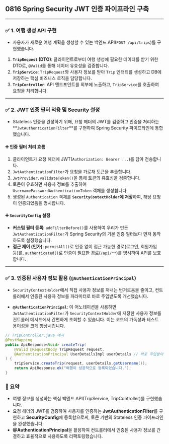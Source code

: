 ## 0816 Spring Security JWT 인증 파이프라인 구축

---

### ✅ 1. 여행 생성 API 구현

*   사용자가 새로운 여행 계획을 생성할 수 있는 백엔드 API(`POST /api/trips`)를 구현했습니다.

1.  **`TripRequest` (DTO)**: 클라이언트로부터 여행 생성에 필요한 데이터를 받기 위한 DTO로, `@Valid`를 통해 데이터 유효성을 검증합니다.
2.  **`TripService`**: `TripRequest`와 사용자 정보를 받아 `Trip` 엔터티를 생성하고 DB에 저장하는 핵심 비즈니스 로직을 담당합니다.
3.  **`TripController`**: API 엔드포인트를 외부에 노출하고, `TripService`를 호출하여 요청을 처리합니다.

---

### ✅ 2. JWT 인증 필터 적용 및 Security 설정

*   Stateless 인증을 완성하기 위해, 요청 헤더의 JWT를 검증하고 인증을 처리하는 **`JwtAuthenticationFilter`**를 구현하여 Spring Security 파이프라인에 통합했습니다.

#### ➕ 인증 필터 처리 흐름

1.  클라이언트가 요청 헤더에 JWT(`Authorization: Bearer ...`)를 담아 전송합니다.
2.  `JwtAuthenticationFilter`가 요청을 가로채 토큰을 추출합니다.
3.  `JwtProvider.validateToken()`을 통해 토큰의 유효성을 검증합니다.
4.  토큰이 유효하면 사용자 정보를 추출하여 `UsernamePasswordAuthenticationToken` 객체를 생성합니다.
5.  생성된 `Authentication` 객체를 **`SecurityContextHolder`에 저장**하여, 해당 요청이 인증되었음을 명시합니다.

#### ➕ `SecurityConfig` 설정

*   **커스텀 필터 등록**: `addFilterBefore()`를 사용하여 우리가 만든 `JwtAuthenticationFilter`가 Spring Security의 기본 인증 필터보다 먼저 동작하도록 설정했습니다.
*   **접근 제어 (인가)**: `permitAll()`로 인증 없이 접근 가능한 경로(로그인, 회원가입 등)를, `authenticated()`로 인증이 필요한 경로(`/api/**`)를 명시하여 API를 보호합니다.

---

### ✅ 3. 인증된 사용자 정보 활용 (`@AuthenticationPrincipal`)

*   `SecurityContextHolder`에서 직접 사용자 정보를 꺼내는 번거로움을 줄이고, 컨트롤러에서 인증된 사용자 정보를 파라미터로 바로 주입받도록 개선했습니다.

*   **`@AuthenticationPrincipal`**: 이 어노테이션을 사용하면 `JwtAuthenticationFilter`가 `SecurityContextHolder`에 저장한 사용자 정보를 컨트롤러 메서드에서 간편하게 조회할 수 있습니다. 이는 코드의 가독성과 테스트 용이성을 크게 향상시킵니다.

```java
// TripController.java 예시
@PostMapping
public ApiResponse<Void> createTrip(
    @Valid @RequestBody TripRequest request,
    @AuthenticationPrincipal UserDetailsImpl userDetails // 바로 주입받아 사용
) {
    tripService.createTrip(request, userDetails.getUsername());
    return ApiResponse.ok("여행이 성공적으로 등록되었습니다.");
}
```

### 📌 요약
- 여행 정보를 생성하는 핵심 백엔드 API(TripService, TripController)를 구현했습니다.
- 요청 헤더의 JWT를 검증하여 사용자를 인증하는 **JwtAuthenticationFilter**를 구현하고 **SecurityConfig**에 등록함으로써, 토큰 기반의 Stateless 인증 파이프라인을 완성했습니다.
- **@AuthenticationPrincipal**을 활용하여 컨트롤러에서 인증된 사용자 정보를 간결하고 효율적으로 사용하도록 리팩토링했습니다.